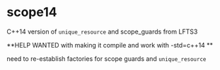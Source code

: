# scope14
C++14 version of `unique_resource` and scope_guards from LFTS3

**HELP WANTED with making it compile and work with -std=c++14 **

need to re-establish factories for scope guards and `unique_resource`

